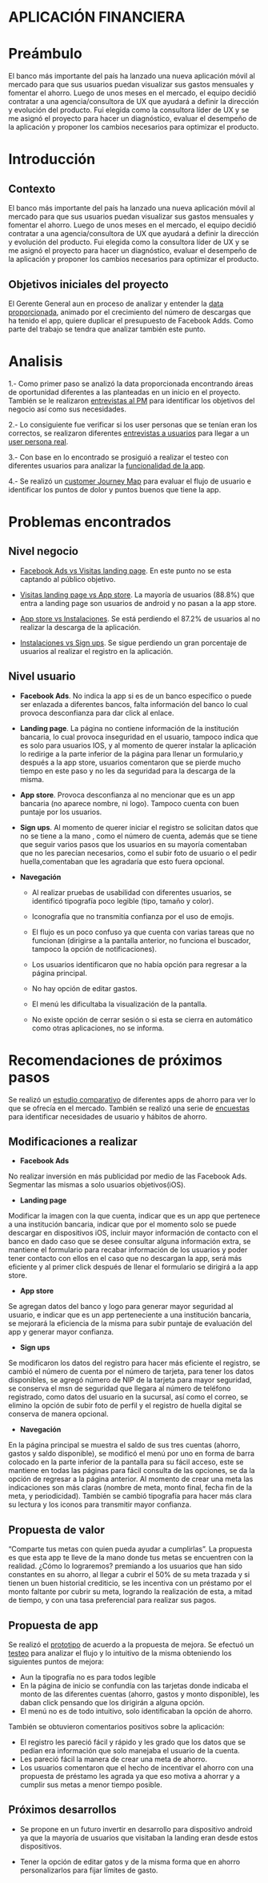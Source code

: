 # APLICACIÓN FINANCIERA

# Preámbulo

El banco más importante del país ha lanzado una nueva aplicación móvil al mercado para que sus usuarios puedan visualizar sus gastos mensuales y fomentar el ahorro. Luego de unos meses en el mercado, el equipo decidió contratar a una agencia/consultora de UX que ayudará a definir la dirección y evolución del producto. Fui elegida como la consultora líder de UX y se me asignó el proyecto para hacer un diagnóstico, evaluar el desempeño de la aplicación y proponer los cambios necesarios para optimizar el producto.


# Introducción

## Contexto

El banco más importante del país ha lanzado una nueva aplicación móvil al mercado para que sus usuarios puedan visualizar sus gastos mensuales y fomentar el ahorro. Luego de unos meses en el mercado, el equipo decidió contratar a una agencia/consultora de UX que ayudará a definir la dirección y evolución del producto. Fui elegida como la consultora líder de UX y se me asignó el proyecto para hacer un diagnóstico, evaluar el desempeño de la aplicación y proponer los cambios necesarios para optimizar el producto.

## Objetivos iniciales del proyecto

 El Gerente General aun en proceso de analizar y entender la [data proporcionada](https://docs.google.com/spreAheets/d/1e9WoTgGdmj8WD4cB2DULiVj8XZcgeEriqoiVdTlq7Lc/edit), animado por el crecimiento del número de descargas que ha tenido el app, quiere duplicar el presupuesto de Facebook Adds. Como parte del trabajo se tendra que analizar también este punto.

# Analisis  

1.- Como primer paso se analizó  la data proporcionada encontrando áreas de oportunidad diferentes a las planteadas en un inicio en el proyecto. También se le realizaron [entrevistas al PM]( https://drive.google.com/open?id=1Hf8T5QDsbqhFQTEzPc24vOlS0YXvcTWM) para identificar los objetivos del negocio así como sus necesidades. 

2.- Lo consiguiente fue verificar si los user personas que se tenían eran los correctos, se realizaron diferentes [entrevistas a usuarios](https://drive.google.com/drive/folders/1relnTng-jicQMjTSrGZfwSoSuw-_4BLQ?usp=sharing) para llegar a un [user persona real](https://docs.google.com/presentation/d/11ick5lkupOcS-MaVD2vWD47dA1-MUhSFdR6Ebt7GPlo/edit?usp=sharing). 

3.- Con base en lo encontrado se prosiguió a realizar el testeo con diferentes usuarios para analizar la [funcionalidad de la app](https://drive.google.com/drive/folders/1gsopFn_AA5X2NN-5p7fObvqTku7LAN4D).

4.- Se realizó un [customer Journey Map](https://drive.google.com/open?id=1yRMylkS6NsRIP39tYWrGCSK4IVI2fIlGkvOlOsl81Qg) para evaluar el flujo de usuario e   identificar los puntos de dolor y puntos buenos que tiene la app.

# Problemas encontrados

## Nivel negocio 

* [Facebook Ads vs Visitas landing page](https://drive.google.com/open?id=1xTwFuyBB7AVDaMO6fvQBeII36cb9NIT8). En este punto no  se esta captando al público objetivo.

* [Visitas landing page vs App store](https://drive.google.com/open?id=1wSMugeIn4nheEyJc6_uRiJk8LZ27kT5S). La mayoría de usuarios (88.8%) que entra a landing page son usuarios de android y no pasan a la app store.

* [App store vs Instalaciones](https://drive.google.com/open?id=1vhLpsIL8-fBSYqgdtlyhaP0GNr2AlD44). Se está perdiendo el 87.2% de usuarios al no realizar la descarga de la aplicación.

* [Instalaciones vs Sign ups](https://drive.google.com/open?id=1ulCsXIxJs9fOpcBYxC3lJieJifEtl5WM). Se sigue perdiendo un gran porcentaje de usuarios al realizar el registro en la aplicación.

## Nivel usuario

* **Facebook Ads**. No indica la app si es de un banco específico o puede ser enlazada a diferentes bancos, falta información del banco lo cual provoca desconfianza para dar click al enlace.

* **Landing page**. La página no contiene información de la institución bancaria, lo cual provoca inseguridad en el usuario, tampoco indica que es solo para usuarios IOS, y al momento de querer instalar la aplicación lo redirige a la parte inferior de la página para llenar un formulario,y después a la app store, usuarios comentaron que se pierde mucho tiempo en este paso y no les da seguridad para la descarga de la misma.

* **App store**. Provoca desconfianza al no  mencionar que es un app bancaria (no aparece nombre, ni logo). Tampoco cuenta con buen puntaje por los usuarios.

* **Sign ups**. Al momento de querer iniciar el registro se solicitan datos que no se tiene a la mano , como el número de cuenta, además que se tiene que seguir varios pasos que los usuarios en su mayoría comentaban que no les parecían necesarios, como el subir foto de usuario o el pedir huella,comentaban que les agradaría que esto fuera opcional.

* **Navegación**

     - Al realizar pruebas de usabilidad con diferentes usuarios, se identificó tipografía poco legible (tipo, tamaño y color).

     - Iconografía que no transmitía confianza por el uso de emojis.

     - El flujo es un poco confuso ya que cuenta con varias tareas que no funcionan (dirigirse a la pantalla anterior, no funciona el buscador, tampoco la opción de notificaciones). 

     - Los usuarios identificaron que no había opción para regresar a la página principal.

     - No hay opción de editar gastos.

     - El menú les dificultaba la visualización de la pantalla.

     - No  existe opción de cerrar sesión o si esta se cierra en automático como otras aplicaciones, no se informa.

# Recomendaciones de próximos pasos

Se realizó un [estudio comparativo](https://drive.google.com/open?id=1yRMylkS6NsRIP39tYWrGCSK4IVI2fIlGkvOlOsl81Qg) de diferentes apps de ahorro para ver lo que se ofrecía en el mercado. También se realizó una serie de [encuestas](https://goo.gl/forms/cwtPTUVeThO3W6703) para identificar necesidades de usuario y hábitos de ahorro.

## Modificaciones a realizar

* **Facebook Ads**

No realizar inversión en más publicidad por medio de las Facebook Ads. Segmentar las mismas a solo usuarios objetivos(iOS).

* **Landing page**

Modificar la imagen con la que cuenta, indicar que es un app que pertenece a una institución bancaria, indicar que por el momento solo se puede descargar en dispositivos iOS, incluir mayor información de contacto con el banco en dado caso que se desee consultar alguna información extra, se mantiene el formulario para recabar información de los usuarios y poder tener contacto con ellos en el caso que no descargan la app, será más eficiente y al primer click después de llenar el formulario se dirigirá a la app store.

* **App store**

Se agregan datos del banco y logo para generar mayor seguridad al usuario, e indicar que es un app perteneciente a una institución bancaria, se mejorará la eficiencia de la misma para subir puntaje de evaluación del app y generar mayor confianza.

* **Sign ups**

Se modificaron los datos del registro para hacer más eficiente el registro, se cambió el número de cuenta por el número de tarjeta, para tener los datos disponibles, se agregó número de NIP de la tarjeta para mayor seguridad, se conserva el msn de seguridad que llegara al número de teléfono registrado, como datos del usuario en la sucursal, así como el correo, se elimino la opción de subir foto de perfil y el registro de huella digital se conserva de manera opcional.

* **Navegación**

En la página principal se muestra el saldo de sus tres cuentas (ahorro, gastos y saldo disponible), se modificó el menú por uno en forma de barra colocado en la parte inferior de la pantalla para su fácil acceso, este se mantiene en todas las páginas para fácil consulta de las opciones, se da la opción de regresar a la página anterior. Al momento de crear una meta las indicaciones son más claras (nombre de meta, monto final, fecha fin de la meta, y periodicidad). También se cambió tipografía para hacer más clara su lectura y los iconos para transmitir mayor confianza.

## Propuesta de valor

“Comparte tus metas con quien pueda ayudar a cumplirlas”. La propuesta es que esta app te lleve de la mano donde tus metas se encuentren con la realidad. ¿Cómo lo lograremos? premiando a los usuarios que han sido constantes en su ahorro, al llegar a cubrir el 50% de su meta trazada y si tienen un buen historial crediticio, se les incentiva con un préstamo por el monto faltante por cubrir su meta, logrando la realización de esta, a mitad de tiempo, y con una tasa preferencial para realizar sus pagos. 

## Propuesta de app

Se realizó el [prototipo](https://marvelapp.com/44cj814/screen/48226461) de acuerdo a la propuesta de mejora. Se efectuó un  [testeo](https://drive.google.com/open?id=1MMUDB4gIeVKqb58fTZ0sdE6fmbmnmpBi) para analizar el flujo y lo intuitivo de la misma obteniendo los siguientes puntos de mejora:

   -   	Aun la tipografía no es para todos legible
   -   	En la página de inicio se confundía con las tarjetas donde indicaba el monto de las diferentes cuentas (ahorro, gastos y monto disponible), les daban click pensando que los dirigirán a alguna opción.
   -   	El menú no es de todo intuitivo, solo identificaban la opción de ahorro.

También se obtuvieron comentarios positivos sobre la aplicación:

   -   	El registro les pareció fácil y rápido y les grado que los datos que se pedían era información que solo manejaba el usuario  de la cuenta.
   -   	Les pareció fácil la manera de crear una meta de ahorro.
   -   	Los usuarios comentaron que el hecho de incentivar el ahorro con una propuesta de préstamo les agrada ya que eso motiva a ahorrar y a cumplir sus metas a menor tiempo posible.
    


## Próximos desarrollos

* Se propone en un futuro invertir en desarrollo para dispositivo android ya que la mayoría de usuarios que visitaban la landing eran desde estos dispositivos.

* Tener la opción de editar gatos y de la misma forma que en ahorro personalizarlos para fijar límites de gasto.




